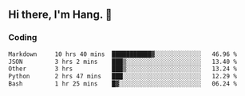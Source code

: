 ## Hi there, I'm Hang. 👋

### Coding

<!--START_SECTION:waka-->

```txt
Markdown     10 hrs 40 mins  ███████████▓░░░░░░░░░░░░░   46.96 %
JSON         3 hrs 2 mins    ███▒░░░░░░░░░░░░░░░░░░░░░   13.40 %
Other        3 hrs           ███▒░░░░░░░░░░░░░░░░░░░░░   13.24 %
Python       2 hrs 47 mins   ███░░░░░░░░░░░░░░░░░░░░░░   12.29 %
Bash         1 hr 25 mins    █▓░░░░░░░░░░░░░░░░░░░░░░░   06.24 %
```

<!--END_SECTION:waka-->
